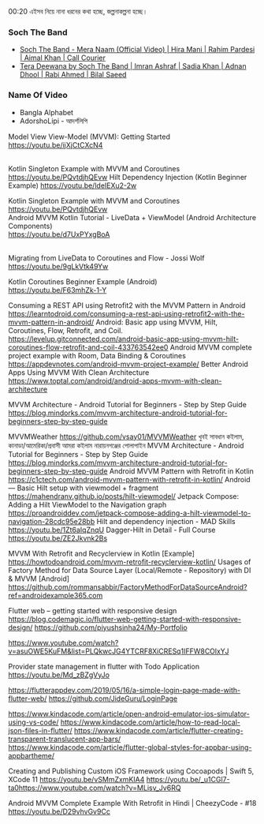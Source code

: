 

00:20
এইসব নিয়ে নানা ধরনের কথা হচ্ছে, জল্পনাকল্পনা হচ্ছে।

### Soch The Band
- [Soch The Band - Mera Naam (Official Video) | Hira Mani | Rahim Pardesi | Aimal Khan | Call Courier](https://youtu.be/4voxaB9_-CE)
- [Tera Deewana by Soch The Band | Imran Ashraf | Sadia Khan | Adnan Dhool | Rabi Ahmed | Bilal Saeed](https://youtu.be/39U4i_gUsQA)

### Name Of Video
* Bangla Alphabet
* AdorshoLipi - আদর্শলিপি


Model View View-Model (MVVM): Getting Started<br />
https://youtu.be/ijXjCtCXcN4<br /><br />

Kotlin Singleton Example with MVVM and Coroutines
https://youtu.be/PQvtdjhQEvw
Hilt Dependency Injection (Kotlin Beginner Example)
https://youtu.be/ldeIEXu2-2w

Kotlin Singleton Example with MVVM and Coroutines<br />
https://youtu.be/PQvtdjhQEvw<br />
Android MVVM Kotlin Tutorial - LiveData + ViewModel (Android Architecture Components)<br />
https://youtu.be/d7UxPYxgBoA<br /><br />

Migrating from LiveData to Coroutines and Flow - Jossi Wolf<br />
https://youtu.be/9gLkVtk49Yw<br />

Kotlin Coroutines Beginner Example (Android)<br />
https://youtu.be/F63mhZk-1-Y<br />



Consuming a REST API using Retrofit2 with the MVVM Pattern in Android
https://learntodroid.com/consuming-a-rest-api-using-retrofit2-with-the-mvvm-pattern-in-android/
Android: Basic app using MVVM, Hilt, Coroutines, Flow, Retrofit, and Coil.
https://levelup.gitconnected.com/android-basic-app-using-mvvm-hilt-coroutines-flow-retrofit-and-coil-433763542ee0
Android MVVM complete project example with Room, Data Binding & Coroutines
https://appdevnotes.com/android-mvvm-project-example/
Better Android Apps Using MVVM With Clean Architecture
https://www.toptal.com/android/android-apps-mvvm-with-clean-architecture



MVVM Architecture - Android Tutorial for Beginners - Step by Step Guide
https://blog.mindorks.com/mvvm-architecture-android-tutorial-for-beginners-step-by-step-guide




MVVMWeather
https://github.com/vsay01/MVVMWeather
খুবই সাবধান কইলাম, কানাডা/আমেরিকা/প্রবাসী আমরা কইলাম নারায়নগঞ্জের পোলাপাইন
MVVM Architecture - Android Tutorial for Beginners - Step by Step Guide
https://blog.mindorks.com/mvvm-architecture-android-tutorial-for-beginners-step-by-step-guide
Android MVVM Pattern with Retrofit in Kotlin
https://c1ctech.com/android-mvvm-pattern-with-retrofit-in-kotlin/
Android — Basic Hilt setup with viewmodel + fragment
https://mahendranv.github.io/posts/hilt-viewmodel/
Jetpack Compose: Adding a Hilt ViewModel to the Navigation graph
https://proandroiddev.com/jetpack-compose-adding-a-hilt-viewmodel-to-navigation-28cdc95e28bb
Hilt and dependency injection - MAD Skills
https://youtu.be/1Zt6aIqZnqU
Dagger-Hilt in Detail - Full Course
https://youtu.be/ZE2Jkvnk2Bs

MVVM With Retrofit and Recyclerview in Kotlin [Example]
https://howtodoandroid.com/mvvm-retrofit-recyclerview-kotlin/
Usages of Factory Method for Data Source Layer (Local/Remote - Repository) with DI & MVVM [Android]
https://github.com/rommansabbir/FactoryMethodForDataSourceAndroid?ref=androidexample365.com


Flutter web – getting started with responsive design
https://blog.codemagic.io/flutter-web-getting-started-with-responsive-design/
https://github.com/piyushsinha24/My-Portfolio

https://www.youtube.com/watch?v=asuOWE5KuFM&list=PLQkwcJG4YTCRF8XiCRESq1IFFW8COlxYJ


Provider state management in flutter with Todo Application
https://youtu.be/Md_zBZgVyJo

https://flutterappdev.com/2019/05/16/a-simple-login-page-made-with-flutter-web/
https://github.com/JideGuru/LoginPage

https://www.kindacode.com/article/open-android-emulator-ios-simulator-using-vs-code/
https://www.kindacode.com/article/how-to-read-local-json-files-in-flutter/
https://www.kindacode.com/article/flutter-creating-transparent-translucent-app-bars/
https://www.kindacode.com/article/flutter-global-styles-for-appbar-using-appbartheme/


Creating and Publishing Custom iOS Framework using Cocoapods | Swift 5, XCode 11
https://youtu.be/vSMmZxmKIA4
https://youtu.be/_u1CGl7-ta0https://www.youtube.com/watch?v=MLisv_Jv6RQ

Android MVVM Complete Example With Retrofit in Hindi | CheezyCode - #18
https://youtu.be/D29vhvGv9Cc

